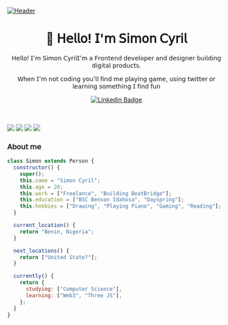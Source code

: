 [![Header](https://i.imgur.com/ebe8JGN.png "Header")](https://ceeriil.com/)

<h1 align="center">👋 𝖧𝖾𝗅𝗅𝗈! 𝖨'𝗆 𝖲𝗂𝗆𝗈𝗇 𝖢𝗒𝗋𝗂𝗅                                                                                                                        </h1>

<p align="center">
𝖧𝖾𝗅𝗅𝗈! 𝖨'𝗆 𝖲𝗂𝗆𝗈𝗇 𝖢𝗒𝗋𝗂𝗅𝖨'𝗆 𝖺 𝖥𝗋𝗈𝗇𝗍𝖾𝗇𝖽 𝖽𝖾𝗏𝖾𝗅𝗈𝗉𝖾𝗋 𝖺𝗇𝖽 𝖽𝖾𝗌𝗂𝗀𝗇𝖾𝗋 𝖻𝗎𝗂𝗅𝖽𝗂𝗇𝗀 𝖽𝗂𝗀𝗂𝗍𝖺𝗅 𝗉𝗋𝗈𝖽𝗎𝖼𝗍𝗌.
</p>
<p align="center"> 
𝖶𝗁𝖾𝗇 𝖨'𝗆 𝗇𝗈𝗍 𝖼𝗈𝖽𝗂𝗇𝗀 𝗒𝗈𝗎'𝗅𝗅 𝖿𝗂𝗇𝖽 𝗆𝖾 𝗉𝗅𝖺𝗒𝗂𝗇𝗀 𝗀𝖺𝗆𝖾, 𝗎𝗌𝗂𝗇𝗀 𝗍𝗐𝗂𝗍𝗍𝖾𝗋 𝗈𝗋 𝗅𝖾𝖺𝗋𝗇𝗂𝗇𝗀 𝗌𝗈𝗆𝖾𝗍𝗁𝗂𝗇𝗀 𝖨 𝖿𝗂𝗇𝖽 𝖿𝗎𝗇
</p>

<div align="center">
  
  [![Linkedin Badge](https://img.shields.io/badge/ceeriil-blue?style=flat-square&logo=Linkedin&logoColor=white&link=https://www.linkedin.com/in/simon-cyril/)](https://www.linkedin.com/in/simon-cyril/)
</div>
<br>

<br>
<img src="https://img.shields.io/badge/nuxt.js-00C58E?style=for-the-badge&logo=nuxt.js&logoColor=white"/> <img src="https://img.shields.io/badge/Vue.js-35495E?style=for-the-badge&logo=vue.js&logoColor=4FC08D"/> <img src="https://img.shields.io/badge/React-20232A?style=for-the-badge&logo=react&logoColor=61DAFB"/> <img src="https://img.shields.io/badge/Node.js-43853D?style=for-the-badge&logo=node.js&logoColor=white" />
<br>

<h3>𝖠𝖻𝗈𝗎𝗍 𝗆𝖾</h3>

```javascript
class Simon extends Person {
  constructor() {
    super();
    this.name = "Simon Cyril";
    this.age = 20;
    this.work = ["Freelance", "Building BeatBridge"];
    this.education = ["BSC Benson Idahosa", "Dayspring"];
    this.hobbies = ["Drawing", "Playing Piano", "Gaming", "Reading"];
  }

  current_location() {
    return "Benin, Nigeria";
  }

  next_locations() {
    return ["United State?"];
  }

  currently() {
    return {
      studying: ["Computer Science"],
      learning: ["Web3", "Three JS"],
    };
  }
}
```

<br>
